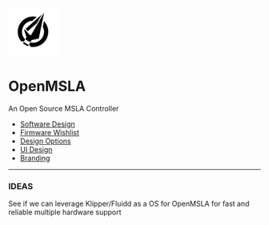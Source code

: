 <img src="https://github.com/Photonsters/OpenMSLA/blob/master/branding/openmsla_icon.png" width="100" />

# OpenMSLA
An Open Source MSLA Controller

- [Software Design](https://github.com/Photonsters/OpenMSLA/blob/master/documentation/SoftwareDesign.md)
- [Firmware Wishlist](https://github.com/Photonsters/OpenMSLA/blob/master/documentation/FirmwareWishlist.md)
- [Design Options](https://github.com/Photonsters/OpenMSLA/blob/master/documentation/DesignOptions.md)
- [UI Design](https://github.com/Photonsters/OpenMSLA/blob/master/ui/ui.md)
- [Branding](https://github.com/Photonsters/OpenMSLA/blob/master/branding/branding.md)

----

### IDEAS

See if we can leverage Klipper/Fluidd as a OS for OpenMSLA for  fast and reliable multiple hardware support 
